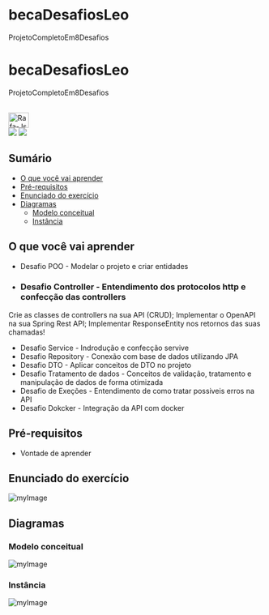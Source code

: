 # becaDesafiosLeo
ProjetoCompletoEm8Desafios

# becaDesafiosLeo
ProjetoCompletoEm8Desafios

</div>
<div style="display: inline_block"><br>
  <img align="center" alt="Rafa-Js" height="30" width="40" src="https://img.shields.io/badge/Java-ED8B00?style=for-the-badge&logo=java&logoColor=white">
  
</div>

<div> 
  <a href="https://www.instagram.com/hilarioleozinho/?hl=pt" target="_blank"><img src="https://img.shields.io/badge/-Instagram-%23E4405F?style=for-the-badge&logo=instagram&logoColor=white" target="_blank"></a>
 	<a href="https://www.linkedin.com/in/leonardoanalistadesuporte/" target="_blank"><img src="https://img.shields.io/badge/-LinkedIn-%230077B5?style=for-the-badge&logo=linkedin&logoColor=white" target="_blank"></a> 
</div>

## Sumário
- [O que você vai aprender](#O-que-você-vai-aprender)
- [Pré-requisitos](#Pré-requisitos)
- [Enunciado do exercício](#Enunciado-do-exercício)
- [Diagramas](#Diagramas)
  - [Modelo conceitual](#Modelo-conceitual)
  - [Instância](#Instância)

## O que você vai aprender
- Desafio POO - Modelar o projeto e criar entidades
- <h3>Desafio Controller - Entendimento dos protocolos http e confecção das controllers</h3>
Crie as classes de controllers na sua API (CRUD);
Implementar o OpenAPI na sua Spring Rest API;
Implementar ResponseEntity nos retornos das suas chamadas!

- Desafio Service - Indrodução e confecção servive
- Desafio Repository - Conexão com base de dados utilizando JPA
- Desafio DTO - Aplicar conceitos de DTO no projeto
- Desafio Tratamento de dados - Conceitos de validação, tratamento e manipulação de dados de forma otimizada 
- Desafio de Exeções - Entendimento de como tratar possiveis erros na API
- Desafio Dokcker - Integração da API com docker

## Pré-requisitos

- Vontade de aprender

## Enunciado do exercício

![myImage](https://github.com/Leonardohilariogithub/becaDesafiosLeo/blob/main/enuciado.PNG)

## Diagramas

### Modelo conceitual

![myImage](https://github.com/Leonardohilariogithub/becaDesafiosLeo/blob/main/modelo.PNG)

### Instância

![myImage](https://github.com/Leonardohilariogithub/becaDesafiosLeo/blob/main/instancias.PNG)
